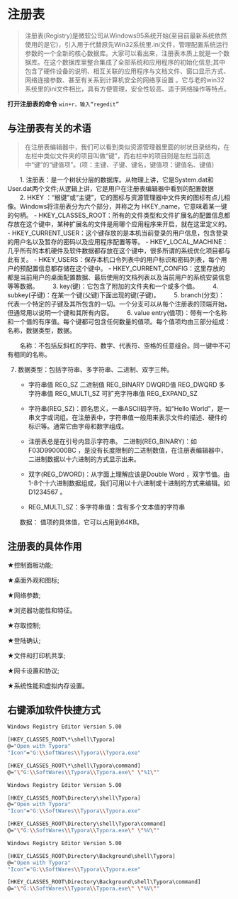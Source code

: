 # 注册表

> 注册表(Registry)是微软公司从Windows95系统开始(至目前最新系统依然使用的是它)，引入用于代替原先Win32系统里.ini文件，管理配置系统运行参数的一个全新的核心数据库。大家可以看出来，注册表本质上就是一个数据库。在这个数据库里整合集成了全部系统和应用程序的初始化信息;其中包含了硬件设备的说明、相互关联的应用程序与文档文件、窗口显示方式、网络连接参数、甚至有关系到计算机安全的网络享设置 。它与老的win32系统里的ini文件相比，具有方便管理，安全性较高、适于网络操作等特点。

**打开注册表的命令**
`win+r，输入“regedit”`

## 与注册表有关的术语

> 在注册表编辑器中，我们可以看到类似资源管理器里面的树状目录结构，在左栏中类似文件夹的项目叫做“键”，而右栏中的项目则是左栏当前选中“键”的“键值项”。(项：主键、子键、键名，键值项：键值名、键值)

　　1. 注册表：是一个树状分层的数据库。从物理上讲，它是System.dat和User.dat两个文件;从逻辑上讲，它是用户在注册表编辑器中看到的配置数据
    　　2. HKEY ：“根键”或“主键”，它的图标与资源管理器中文件夹的图标有点儿相像。Windows将注册表分为六个部分，并称之为 HKEY_name，它意味着某一键的句柄。
         - HKEY_CLASSES_ROOT：所有的文件类型和文件扩展名的配置信息都存放在这个键中，某种扩展名的文件是用哪个应用程序来开启，就在这里定义的。
         - HKEY_CURRENT_USER：这个键存放的是本机当前登录的用户信息，包含登录的用户名以及暂存的密码以及应用程序配置等等。
         - HKEY_LOCAL_MACHINE：几乎所有的本机硬件及软件数据都存放在这个键中，很多所谓的系统优化项目都与此有关。
         - HKEY_USERS：保存本机口令列表中的用户标识和密码列表，每个用户的预配置信息都存储在这个键中。
         - HKEY_CURRENT_CONFIG：这里存放的都是当前用户的桌面配置数据、最后使用的文档列表以及当前用户的系统安装信息等等数据。
    　　3. key(键)：它包含了附加的文件夹和一个或多个值。
      　　4. subkey(子键)：在某一个键(父键)下面出现的键(子键)。
        　　5. branch(分支)：代表一个特定的子键及其所包含的一切。一个分支可以从每个注册表的顶端开始，但通常用以说明一个键和其所有内容。
          　　6. value entry(值项)：带有一个名称和一个值的有序值。每个键都可包含任何数量的值项。每个值项均由三部分组成：名称，数据类型，数据。

　　名称：不包括反斜杠的字符、数字、代表符、空格的任意组合。同一键中不可有相同的名称。

7. 数据类型：包括字符串、多字符串、二进制、双字三种。 

   - 字符串值       	  REG_SZ
     二进制值       	  REG_BINARY
     DWQRD值     	 REG_DWQRD
     多字符串值    	 REG_MULTI_SZ
     可扩充字符串值 REG_EXPAND_SZ

   - 字符串(REG_SZ)：顾名思义，一串ASCII码字符。如“Hello World”，是一串文字或词组。在注册表中，字符串值一般用来表示文件的描述、硬件的标识等。通常它由字母和数字组成。
   - 注册表总是在引号内显示字符串。 二进制(REG_BINARY)：如 F03D990000BC ，是没有长度限制的二进制数值，在注册表编辑器中，二进制数据以十六进制的方式显示出来。
   - 双字(REG_DWORD)：从字面上理解应该是Double Word ，双字节值。由1-8个十六进制数据组成，我们可用以十六进制或十进制的方式来编辑。如 D1234567 。
   - REG_MULTI_SZ：多字符串值：含有多个文本值的字符串

　　数据： 值项的具体值，它可以占用到64KB。

## 注册表的具体作用

 ★控制面板功能;

 ★桌面外观和图标;

 ★网络参数; 

 ★浏览器功能性和特征。

 ★存取控制; 

 ★登陆确认; 

 ★文件和打印机共享;

 ★网卡设置和协议;

 ★系统性能和虚拟内存设置。

## 右键添加软件快捷方式

```bash
Windows Registry Editor Version 5.00

[HKEY_CLASSES_ROOT\*\shell\Typora]
@="Open with Typora"
"Icon"="G:\\SoftWares\\Typora\\Typora.exe"

[HKEY_CLASSES_ROOT\*\shell\Typora\command]
@="\"G:\\SoftWares\\Typora\\Typora.exe\" \"%1\""

Windows Registry Editor Version 5.00

[HKEY_CLASSES_ROOT\Directory\shell\Typora]
@="Open with Typora"
"Icon"="G:\\SoftWares\\Typora\\Typora.exe"

[HKEY_CLASSES_ROOT\Directory\shell\Typora\command]
@="\"G:\\SoftWares\\Typora\\Typora.exe\" \"%V\""

Windows Registry Editor Version 5.00

[HKEY_CLASSES_ROOT\Directory\Background\shell\Typora]
@="Open with Typora"
"Icon"="G:\\SoftWares\\Typora\\Typora.exe"

[HKEY_CLASSES_ROOT\Directory\Background\shell\Typora\command]
@="\"G:\\SoftWares\\Typora\\Typora.exe\" \"%V\""
```

